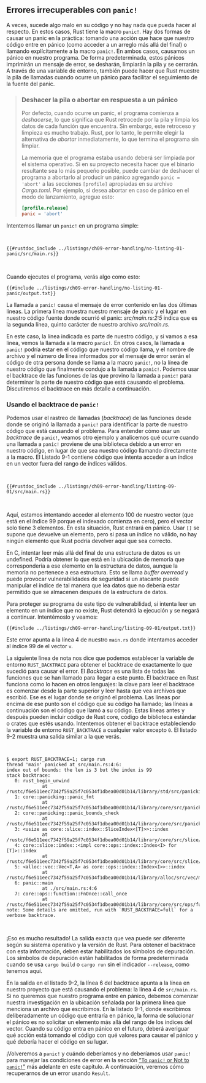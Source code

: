 ## Errores irrecuperables con `panic!`

A veces, sucede algo malo en su código y no hay nada que pueda hacer al
respecto. En estos casos, Rust tiene la macro `panic!`. Hay dos formas de causar
un panic en la práctica: tomando una acción que hace que nuestro código entre en
pánico (como acceder a un arreglo más allá del final) o llamando explícitamente
a la macro `panic!`. En ambos casos, causamos un pánico en nuestro programa. De
forma predeterminada, estos pánicos imprimirán un mensaje de error, se desharán,
limpiarán la pila y se cerrarán. A través de una variable de entorno, también
puede hacer que Rust muestre la pila de llamadas cuando ocurre un pánico para
facilitar el seguimiento de la fuente del panic.

> ### Deshacer la pila o abortar en respuesta a un pánico
>
> Por defecto, cuando ocurre un panic, el programa comienza a _deshacerse_, lo
> que significa que Rust retrocede por la pila y limpia los datos de cada
> función que encuentra. Sin embargo, este retroceso y limpieza es mucho
> trabajo. Rust, por lo tanto, le permite elegir la alternativa de _abortar_
> inmediatamente, lo que termina el programa sin limpiar.
>
> La memoria que el programa estaba usando deberá ser limpiada por el sistema
> operativo. Si en su proyecto necesita hacer que el binario resultante sea lo
> más pequeño posible, puede cambiar de deshacer el programa a abortarlo al
> producir un pánico agregando `panic = 'abort'` a las secciones `[profile]`
> apropiadas en su archivo _Cargo.toml_. Por ejemplo, si desea abortar en caso
> de pánico en el modo de lanzamiento, agregue esto:
>
> ```toml
> [profile.release]
> panic = 'abort'
> ```

Intentemos llamar un `panic!` en un programa simple:

<Listing file-name="src/main.rs">

```rust,should_panic,panics
{{#rustdoc_include ../listings/ch09-error-handling/no-listing-01-panic/src/main.rs}}
```

</Listing>

Cuando ejecutes el programa, verás algo como esto:

```console
{{#include ../listings/ch09-error-handling/no-listing-01-panic/output.txt}}
```

La llamada a `panic!` causa el mensaje de error contenido en las dos últimas
líneas. La primera línea muestra nuestro mensaje de panic y el lugar en nuestro
código fuente donde ocurrió el panic: _src/main.rs:2:5_ indica que es la segunda
línea, quinto carácter de nuestro archivo _src/main.rs_.

En este caso, la línea indicada es parte de nuestro código, y si vamos a esa
línea, vemos la llamada a la macro `panic!`. En otros casos, la llamada a
`panic!` podría estar en el código que nuestro código llama, y el nombre de
archivo y el número de línea informados por el mensaje de error serán el código
de otra persona donde se llama a la macro `panic!`, no la línea de nuestro
código que finalmente condujo a la llamada a `panic!`. Podemos usar el backtrace
de las funciones de las que provino la llamada a `panic!` para determinar la
parte de nuestro código que está causando el problema. Discutiremos el backtrace
en más detalle a continuación.

<!-- Old heading. Do not remove or links may break. -->

<a id="using-a-panic-backtrace"></a>

### Usando el backtrace de `panic!`

Podemos usar el rastreo de llamadas (*backtrace*) de las funciones desde donde 
se originó la llamada a `panic!` para identificar la parte de nuestro código que 
está causando el problema. Para entender cómo usar un *backtrace* de `panic!`, 
veamos otro ejemplo y analicemos qué ocurre cuando una llamada a `panic!` 
proviene de una biblioteca debido a un error en nuestro código, en lugar de que 
sea nuestro código llamando directamente a la macro. El Listado 9-1 contiene 
código que intenta acceder a un índice en un vector fuera del rango de índices 
válidos.

<Listing number="9-1" file-name="src/main.rs" caption="Intentando acceder a un elemento más allá del fin de un vector, que provocará una llamada a `panic!`">

```rust,should_panic,panics
{{#rustdoc_include ../listings/ch09-error-handling/listing-09-01/src/main.rs}}
```

</Listing>

Aquí, estamos intentando acceder al elemento 100 de nuestro vector (que está en
el índice 99 porque el indexado comienza en cero), pero el vector solo tiene 3
elementos. En esta situación, Rust entrará en pánico. Usar `[]` se supone que
devuelve un elemento, pero si pasa un índice no válido, no hay ningún elemento
que Rust podría devolver aquí que sea correcto.

En C, intentar leer más allá del final de una estructura de datos es un
undefined. Podría obtener lo que está en la ubicación de memoria que
correspondería a ese elemento en la estructura de datos, aunque la memoria no
pertenece a esa estructura. Esto se llama _buffer overread_ y puede provocar
vulnerabilidades de seguridad si un atacante puede manipular el índice de tal
manera que lea datos que no debería estar permitido que se almacenen después de
la estructura de datos.

Para proteger su programa de este tipo de vulnerabilidad, si intenta leer un
elemento en un índice que no existe, Rust detendrá la ejecución y se negará a
continuar. Intentémoslo y veamos:

```console
{{#include ../listings/ch09-error-handling/listing-09-01/output.txt}}
```

Este error apunta a la línea 4 de nuestro `main.rs` donde intentamos acceder al
índice 99 de el vector `v`. 

La siguiente línea de nota nos dice que podemos establecer la
variable de entorno `RUST_BACKTRACE` para obtener el backtrace de exactamente lo
que sucedió para causar el error. El _Backtrace_ es una lista de todas las
funciones que se han llamado para llegar a este punto. El backtrace en Rust
funciona como lo hacen en otros lenguajes: la clave para leer el backtrace es
comenzar desde la parte superior y leer hasta que vea archivos que escribió. Ese
es el lugar donde se originó el problema. Las líneas por encima de ese punto son
el código que su código ha llamado; las líneas a continuación son el código que
llamó a su código. Estas líneas antes y después pueden incluir código de Rust
core, código de biblioteca estándar o crates que estés usando. Intentemos
obtener el backtrace estableciendo la variable de entorno `RUST_BACKTRACE` a
cualquier valor excepto `0`. El listado 9-2 muestra una salida similar a la que
verás.

<!-- manual-regeneration
cd listings/ch09-error-handling/listing-09-01
RUST_BACKTRACE=1 cargo run
copy the backtrace output below
check the backtrace number mentioned in the text below the listing
-->

<Listing number="9-2" caption="El backtrace generado por una llamada a `panic!` se muestra cuando la variable de entorno `RUST_BACKTRACE` está configurada">

```console
$ export RUST_BACKTRACE=1; cargo run
thread 'main' panicked at src/main.rs:4:6:
index out of bounds: the len is 3 but the index is 99
stack backtrace:
   0: rust_begin_unwind
             at /rustc/f6e511eec7342f59a25f7c0534f1dbea00d01b14/library/std/src/panicking.rs:662:5
   1: core::panicking::panic_fmt
             at /rustc/f6e511eec7342f59a25f7c0534f1dbea00d01b14/library/core/src/panicking.rs:74:14
   2: core::panicking::panic_bounds_check
             at /rustc/f6e511eec7342f59a25f7c0534f1dbea00d01b14/library/core/src/panicking.rs:276:5
   3: <usize as core::slice::index::SliceIndex<[T]>>::index
             at /rustc/f6e511eec7342f59a25f7c0534f1dbea00d01b14/library/core/src/slice/index.rs:302:10
   4: core::slice::index::<impl core::ops::index::Index<I> for [T]>::index
             at /rustc/f6e511eec7342f59a25f7c0534f1dbea00d01b14/library/core/src/slice/index.rs:16:9
   5: <alloc::vec::Vec<T,A> as core::ops::index::Index<I>>::index
             at /rustc/f6e511eec7342f59a25f7c0534f1dbea00d01b14/library/alloc/src/vec/mod.rs:2920:9
   6: panic::main
             at ./src/main.rs:4:6
   7: core::ops::function::FnOnce::call_once
             at /rustc/f6e511eec7342f59a25f7c0534f1dbea00d01b14/library/core/src/ops/function.rs:250:5
note: Some details are omitted, run with `RUST_BACKTRACE=full` for a verbose backtrace.
```

</Listing>

¡Eso es mucho resultado! La salida exacta que vea puede ser diferente según su
sistema operativo y la versión de Rust. Para obtener el backtrace con esta
información, deben estar habilitados los símbolos de depuración. Los símbolos de
depuración están habilitados de forma predeterminada cuando se usa `cargo build`
o `cargo run` sin el indicador `--release`, como tenemos aquí.

En la salida en el listado 9-2, la línea 6 del backtrace apunta a la línea en
nuestro proyecto que está causando el problema: la línea 4 de `src/main.rs`. Si
no queremos que nuestro programa entre en pánico, debemos comenzar nuestra
investigación en la ubicación señalada por la primera línea que menciona un
archivo que escribimos. En la listado 9-1, donde escribimos deliberadamente un
código que entraría en pánico, la forma de solucionar el pánico es no solicitar
un elemento más allá del rango de los índices del vector. Cuando su código entra
en pánico en el futuro, deberá averiguar qué acción está tomando el código con
qué valores para causar el pánico y qué debería hacer el código en su lugar.

¡Volveremos a `panic!` y cuándo deberíamos y no deberíamos usar `panic!` para
manejar las condiciones de error en la sección [“To `panic!` or Not to
`panic!`”][to-panic-or-not-to-panic]<!-- ignore --> más adelante en este
capítulo. A continuación, veremos cómo recuperarnos de un error usando `Result`.

[to-panic-or-not-to-panic]:
    ch09-03-to-panic-or-not-to-panic.html#panic-o-no-panic
